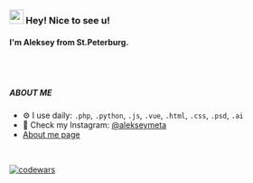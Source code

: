 ### <img src="https://media.giphy.com/media/hvRJCLFzcasrR4ia7z/giphy.gif" width="25px"> Hey! Nice to see u! 
#### I'm Aleksey from St.Peterburg.

<br/>
<br/>




##### ABOUT ME

- ⚙️ I use daily: `.php`, `.python`, `.js`, `.vue`, `.html`, `.css`, `.psd`, `.ai`
- 📸 Check my Instagram: [@alekseymeta](https://instagram.com/alekseymeta)
- [About me page](https://alekseymeta.github.io/aboutme/)

<br/>

[![codewars](https://www.codewars.com/users/aleksey.meta/badges/small)](https://www.codewars.com/users/aleksey.meta) 

